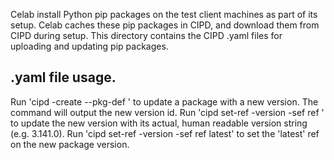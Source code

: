 Celab install Python pip packages on the test client machines as part of its
setup. Celab caches these pip packages in CIPD, and download them from CIPD
during setup. This directory contains the CIPD .yaml files for uploading and
updating pip packages.

## .yaml file usage.

Run 'cipd -create --pkg-def <yaml file path>' to update a package with a new
version. The command will output the new version id.
Run 'cipd set-ref <cipd path> -version <version id> -sef ref <actual version string>'
to update the new version with its actual, human readable version string
(e.g. 3.141.0).
Run 'cipd set-ref <cipd path> -version <version id> -sef ref latest' to set the
'latest' ref on the new package version.
